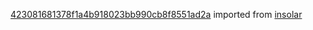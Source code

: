 [423081681378f1a4b918023bb990cb8f8551ad2a](https://github.com/insolar/insolar/commit/423081681378f1a4b918023bb990cb8f8551ad2a) imported from [insolar](https://github.com/insolar/insolar)
